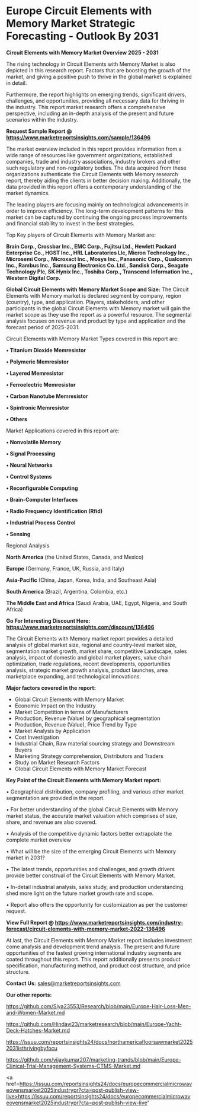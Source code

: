  # Europe Circuit Elements with Memory Market Strategic Forecasting - Outlook By 2031

<Strong> Circuit Elements with Memory Market Overview 2025 - 2031</strong>

The rising technology in Circuit Elements with Memory Market is also depicted in this research report. Factors that are boosting the growth of the market, and giving a positive push to thrive in the global market is explained in detail.

Furthermore, the report highlights on emerging trends, significant drivers, challenges, and opportunities, providing all necessary data for thriving in the industry. This report market research offers a comprehensive perspective, including an in-depth analysis of the present and future scenarios within the industry.

<strong>Request Sample Report @ <a href=https://www.marketreportsinsights.com/sample/136496>https://www.marketreportsinsights.com/sample/136496</a></strong>

The market overview included in this report provides information from a wide range of resources like government organizations, established companies, trade and industry associations, industry brokers and other such regulatory and non-regulatory bodies. The data acquired from these organizations authenticate the Circuit Elements with Memory research report, thereby aiding the clients in better decision making. Additionally, the data provided in this report offers a contemporary understanding of the market dynamics.

The leading players are focusing mainly on technological advancements in order to improve efficiency. The long-term development patterns for this market can be captured by continuing the ongoing process improvements and financial stability to invest in the best strategies.

Top Key players of Circuit Elements with Memory Market are:

<strong>Brain Corp., Crossbar Inc., EMC Corp., Fujitsu Ltd., Hewlett Packard Enterprise Co., HGST Inc., HRL Laboratories Llc, Micron Technology Inc., Microsemi Corp., Microxact Inc., Mosys Inc., Panasonic Corp., Qualcomm Inc., Rambus Inc., Samsung Electronics Co. Ltd., Sandisk Corp., Seagate Technology Plc, SK Hynix Inc., Toshiba Corp., Transcend Information Inc., Western Digital Corp.</strong>

<strong><b>Global Circuit Elements with Memory Market Scope and Size:</b></strong>
The Circuit Elements with Memory market is declared segment by company, region (country), type, and application. Players, stakeholders, and other participants in the global Circuit Elements with Memory market will gain the market scope as they use the report as a powerful resource. The segmental analysis focuses on revenue and product by type and application and the forecast period of 2025-2031.

Circuit Elements with Memory Market Types covered in this report are:

<strong>• Titanium Dioxide Memresistor

• Polymeric Memresistor

• Layered Memresistor

• Ferroelectric Memresistor

• Carbon Nanotube Memresistor

• Spintronic Memresistor

• Others</strong>

Market Applications covered in this report are:

<strong>• Nonvolatile Memory

• Signal Processing

• Neural Networks

• Control Systems

• Reconfigurable Computing

• Brain-Computer Interfaces

• Radio Frequency Identification (Rfid)

• Industrial Process Control

• Sensing</strong> 

Regional Analysis

<strong>North America</strong> (the United States, Canada, and Mexico)

<strong>Europe</strong> (Germany, France, UK, Russia, and Italy)

<strong>Asia-Pacific</strong> (China, Japan, Korea, India, and Southeast Asia)

<strong>South America</strong> (Brazil, Argentina, Colombia, etc.)

<strong>The Middle East and Africa</strong> (Saudi Arabia, UAE, Egypt, Nigeria, and South Africa)

<strong>Go For Interesting Discount Here: <a href=https://www.marketreportsinsights.com/discount/136496>https://www.marketreportsinsights.com/discount/136496</a></strong>

The Circuit Elements with Memory market report provides a detailed analysis of global market size, regional and country-level market size, segmentation market growth, market share, competitive Landscape, sales analysis, impact of domestic and global market players, value chain optimization, trade regulations, recent developments, opportunities analysis, strategic market growth analysis, product launches, area marketplace expanding, and technological innovations.

<strong><b>Major factors covered in the report:</b></strong>
<ul>
  <li>Global Circuit Elements with Memory Market </li>
  <li>Economic Impact on the Industry</li>
  <li>Market Competition in terms of Manufacturers</li>
  <li>Production, Revenue (Value) by geographical segmentation</li>
  <li>Production, Revenue (Value), Price Trend by Type</li>
  <li>Market Analysis by Application</li>
  <li>Cost Investigation</li>
  <li>Industrial Chain, Raw material sourcing strategy and Downstream Buyers</li>
  <li>Marketing Strategy comprehension, Distributors and Traders</li>
  <li>Study on Market Research Factors</li>
  <li>Global Circuit Elements with Memory Market Forecast</li>
</ul>

<strong><b>Key Point of the Circuit Elements with Memory Market report:</b></strong>

• Geographical distribution, company profiling, and various other market segmentation are provided in the report.

• For better understanding of the global Circuit Elements with Memory market status, the accurate market valuation which comprises of size, share, and revenue are also covered.

• Analysis of the competitive dynamic factors better extrapolate the complete market overview

• What will be the size of the emerging Circuit Elements with Memory market in 2031?

• The latest trends, opportunities and challenges, and growth drivers provide better construal of the Circuit Elements with Memory Market.

• In-detail industrial analysis, sales study, and production understanding shed more light on the future market growth rate and scope.

• Report also offers the opportunity for customization as per the customer request.

<strong><b>View Full Report @ <a href=https://www.marketreportsinsights.com/industry-forecast/circuit-elements-with-memory-market-2022-136496>https://www.marketreportsinsights.com/industry-forecast/circuit-elements-with-memory-market-2022-136496</a></b></strong>


At last, the Circuit Elements with Memory Market report includes investment come analysis and development trend analysis. The present and future opportunities of the fastest growing international industry segments are coated throughout this report. This report additionally presents product specification, manufacturing method, and product cost structure, and price structure.

<strong>Contact Us:</strong>
sales@marketreportsinsights.com

<strong>Our other reports:</strong>

<a href=https://github.com/Siya23553/Research/blob/main/Europe-Hair-Loss-Men-and-Women-Market.md>https://github.com/Siya23553/Research/blob/main/Europe-Hair-Loss-Men-and-Women-Market.md</a>

<a href=https://github.com/Hindavi23/marketresearch/blob/main/Europe-Yacht-Deck-Hatches-Market.md>https://github.com/Hindavi23/marketresearch/blob/main/Europe-Yacht-Deck-Hatches-Market.md</a>

<a href=https://issuu.com/reportsinsights24/docs/northamericafloorsawmarket20252031isthrivingbyfocu>https://issuu.com/reportsinsights24/docs/northamericafloorsawmarket20252031isthrivingbyfocu</a>

<a href=https://github.com/vijaykumar207/marketing-trands/blob/main/Europe-Clinical-Trial-Management-Systems-CTMS-Market.md>https://github.com/vijaykumar207/marketing-trands/blob/main/Europe-Clinical-Trial-Management-Systems-CTMS-Market.md</a>

<a href=https://issuu.com/reportsinsights24/docs/europecommercialmicrowaveovensmarket2025industrypr?cta=post-publish-view-live>https://issuu.com/reportsinsights24/docs/europecommercialmicrowaveovensmarket2025industrypr?cta=post-publish-view-live</a>"

